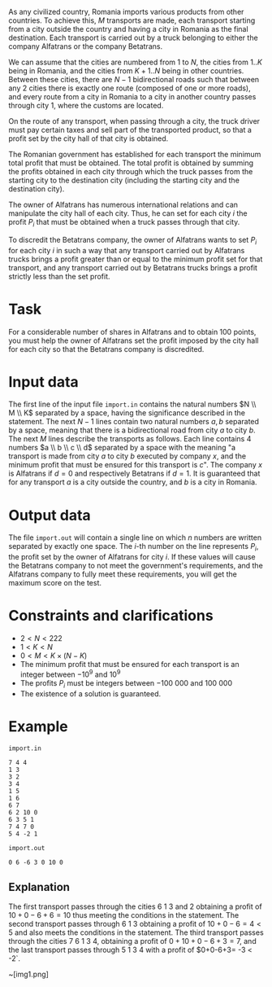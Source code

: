 
As any civilized country, Romania imports various products from other countries. To achieve this, $M$ transports are made, each transport starting from a city outside the country and having a city in Romania as the final destination. Each transport is carried out by a truck belonging to either the company Alfatrans or the company Betatrans.

We can assume that the cities are numbered from $1$ to $N$, the cities from $1..K$ being in Romania, and the cities from $K+1..N$ being in other countries. Between these cities, there are $N-1$ bidirectional roads such that between any $2$ cities there is exactly one route (composed of one or more roads), and every route from a city in Romania to a city in another country passes through city $1$, where the customs are located.

On the route of any transport, when passing through a city, the truck driver must pay certain taxes and sell part of the transported product, so that a profit set by the city hall of that city is obtained.

The Romanian government has established for each transport the minimum total profit that must be obtained. The total profit is obtained by summing the profits obtained in each city through which the truck passes from the starting city to the destination city (including the starting city and the destination city).

The owner of Alfatrans has numerous international relations and can manipulate the city hall of each city. Thus, he can set for each city $i$ the profit $P_i$ that must be obtained when a truck passes through that city.

To discredit the Betatrans company, the owner of Alfatrans wants to set $P_i$ for each city $i$ in such a way that any transport carried out by Alfatrans trucks brings a profit greater than or equal to the minimum profit set for that transport, and any transport carried out by Betatrans trucks brings a profit strictly less than the set profit.

# Task

For a considerable number of shares in Alfatrans and to obtain $100$ points, you must help the owner of Alfatrans set the profit imposed by the city hall for each city so that the Betatrans company is discredited.

# Input data

The first line of the input file `import.in` contains the natural numbers $N \\ M \\ K$ separated by a space, having the significance described in the statement. The next $N-1$ lines contain two natural numbers $a, b$ separated by a space, meaning that there is a bidirectional road from city $a$ to city $b$. The next $M$ lines describe the transports as follows. Each line contains $4$ numbers $a \\ b \\ c \\ d$ separated by a space with the meaning "a transport is made from city $a$ to city $b$ executed by company $x$, and the minimum profit that must be ensured for this transport is $c$". The company $x$ is Alfatrans if $d=0$ and respectively Betatrans if $d=1$. It is guaranteed that for any transport $a$ is a city outside the country, and $b$ is a city in Romania.

# Output data

The file `import.out` will contain a single line on which $n$ numbers are written separated by exactly one space. The $i$-th number on the line represents $P_i$, the profit set by the owner of Alfatrans for city $i$. If these values will cause the Betatrans company to not meet the government's requirements, and the Alfatrans company to fully meet these requirements, you will get the maximum score on the test.

# Constraints and clarifications

* $2 < N < 222$
* $1 < K < N$
* $0 < M < K \times (N-K)$
* The minimum profit that must be ensured for each transport is an integer between $-10^{9}$ and $10^{9}$
* The profits $P_i$ must be integers between $-100\ 000$ and $100\ 000$
* The existence of a solution is guaranteed.

# Example

`import.in`
```
7 4 4
1 3
3 2
3 4
1 5
1 6
6 7
6 2 10 0
6 3 5 1
7 4 7 0
5 4 -2 1
```

`import.out`
```
0 6 -6 3 0 10 0
```

## Explanation

The first transport passes through the cities $6 \ 1 \ 3$ and $2$ obtaining a profit of $10+0-6+6=10$ thus meeting the conditions in the statement.
The second transport passes through $6 \ 1 \ 3$ obtaining a profit of $10+0-6=4 < 5$ and also meets the conditions in the statement.
The third transport passes through the cities $7 \ 6 \ 1 \ 3 \ 4$, obtaining a profit of $0+10+0-6+3=7$, and the last transport passes through $5 \ 1 \ 3 \ 4$ with a profit of $0+0-6+3= -3 < -2`.

~[img1.png]
